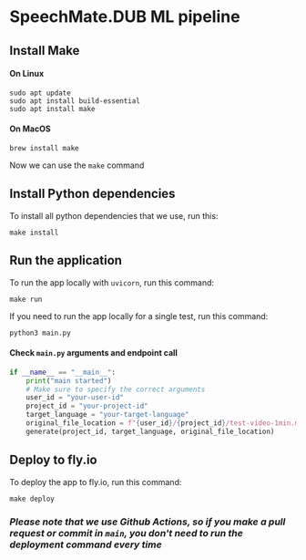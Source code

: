 # SpeechMate.DUB ML pipeline

## Install Make

#### On Linux
```shell
sudo apt update
sudo apt install build-essential
sudo apt install make
```

#### On MacOS
```shell
brew install make
```
Now we can use the `make` command


## Install Python dependencies
To install all python dependencies that we use, run this:
```shell
make install
```


## Run the application
To run the app locally with `uvicorn`, run this command:
```shell
make run
```
If you need to run the app locally for a single test, run this command:
```shell
python3 main.py
```

#### Check `main.py` arguments and endpoint call
```python
if __name__ == "__main__":
    print("main started")
    # Make sure to specify the correct arguments
    user_id = "your-user-id"
    project_id = "your-project-id"
    target_language = "your-target-language"
    original_file_location = f"{user_id}/{project_id}/test-video-1min.mp4"
    generate(project_id, target_language, original_file_location)
```


## Deploy to fly.io
To deploy the app to fly.io, run this command:
```shell
make deploy
```

### *Please note that we use Github Actions, so if you make a pull request or commit in `main`, you don't need to run the deployment command every time*

